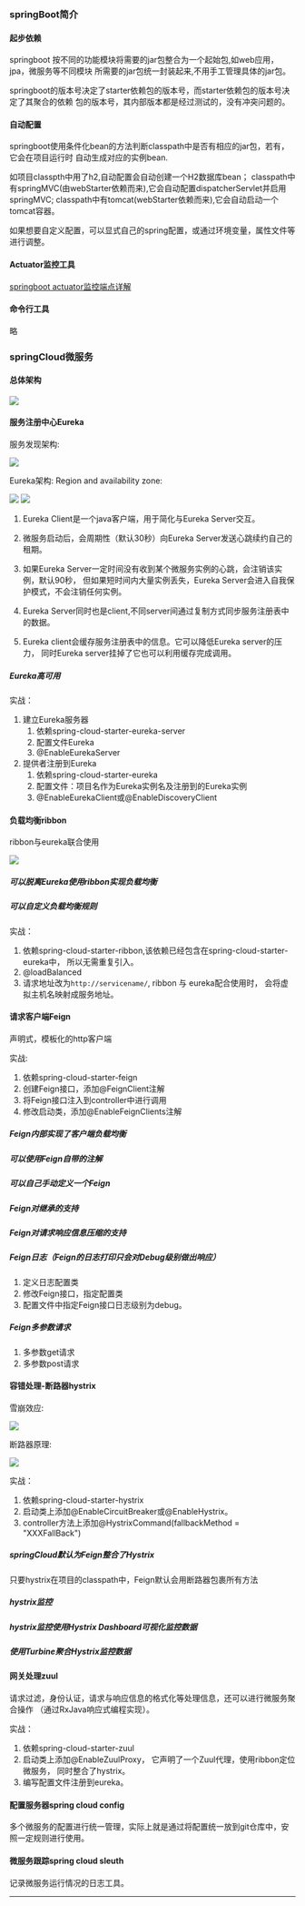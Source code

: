 ### springBoot简介

#### 起步依赖

springboot 按不同的功能模块将需要的jar包整合为一个起始包,如web应用，jpa，微服务等不同模块
所需要的jar包统一封装起来,不用手工管理具体的jar包。

springboot的版本号决定了starter依赖包的版本号，而starter依赖包的版本号决定了其聚合的依赖
包的版本号，其内部版本都是经过测试的，没有冲突问题的。

#### 自动配置

springboot使用条件化bean的方法判断classpath中是否有相应的jar包，若有，它会在项目运行时
自动生成对应的实例bean.

如项目classpth中用了h2,自动配置会自动创建一个H2数据库bean；
classpath中有springMVC(由webStarter依赖而来),它会自动配置dispatcherServlet并启用springMVC;
classpath中有tomcat(webStarter依赖而来),它会自动启动一个tomcat容器。

如果想要自定义配置，可以显式自己的spring配置，或通过环境变量，属性文件等进行调整。

#### Actuator监控工具

[springboot actuator监控端点详解](http://blog.didispace.com/spring-boot-actuator-1/)

#### 命令行工具
略

### springCloud微服务

#### 总体架构

<img src="http://wutaotaospace.oss-cn-beijing.aliyuncs.com/image/201902181.png" class="full-image" />

#### 服务注册中心Eureka

服务发现架构:

<img src="http://wutaotaospace.oss-cn-beijing.aliyuncs.com/image/201902182.png" class="full-image" />

Eureka架构:
Region and availability zone:

<img src="http://wutaotaospace.oss-cn-beijing.aliyuncs.com/image/201902183.png" class="full-image" />

<img src="http://wutaotaospace.oss-cn-beijing.aliyuncs.com/image/201902184.png" class="full-image" />

1. Eureka Client是一个java客户端，用于简化与Eureka Server交互。

2. 微服务启动后，会周期性（默认30秒）向Eureka Server发送心跳续约自己的租期。

3. 如果Eureka Server一定时间没有收到某个微服务实例的心跳，会注销该实例，默认90秒，
但如果短时间内大量实例丢失，Eureka Server会进入自我保护模式，不会注销任何实例。

4. Eureka Server同时也是client,不同server间通过复制方式同步服务注册表中的数据。

5. Eureka client会缓存服务注册表中的信息。它可以降低Eureka server的压力，
同时Eureka server挂掉了它也可以利用缓存完成调用。

##### Eureka高可用 

实战：
1. 建立Eureka服务器
   1. 依赖spring-cloud-starter-eureka-server 
   2. 配置文件Eureka
   3. @EnableEurekaServer
2. 提供者注册到Eureka
   1. 依赖spring-cloud-starter-eureka
   2. 配置文件：项目名作为Eureka实例名及注册到的Eureka实例
   3. @EnableEurekaClient或@EnableDiscoveryClient

#### 负载均衡ribbon

ribbon与eureka联合使用

<img src="http://wutaotaospace.oss-cn-beijing.aliyuncs.com/image/201902185.png" class="full-image" />

##### 可以脱离Eureka使用ribbon实现负载均衡

##### 可以自定义负载均衡规则

实战：

1. 依赖spring-cloud-starter-ribbon,该依赖已经包含在spring-cloud-starter-eureka中，
所以无需重复引入。
2. @loadBalanced
3. 请求地址改为`http://servicename/`, ribbon 与 eureka配合使用时，
会将虚拟主机名映射成服务地址。

#### 请求客户端Feign

声明式，模板化的http客户端

实战:

1. 依赖spring-cloud-starter-feign
2. 创建Feign接口，添加@FeignClient注解
3. 将Feign接口注入到controller中进行调用
4. 修改启动类，添加@EnableFeignClients注解

##### Feign内部实现了客户端负载均衡

##### 可以使用Feign自带的注解

##### 可以自己手动定义一个Feign

##### Feign对继承的支持

##### Feign对请求响应信息压缩的支持

##### Feign日志（Feign的日志打印只会对Debug级别做出响应）

1. 定义日志配置类
2. 修改Feign接口，指定配置类
3. 配置文件中指定Feign接口日志级别为debug。

##### Feign多参数请求

1. 多参数get请求
2. 多参数post请求

#### 容错处理-断路器hystrix

雪崩效应:

<img src="http://wutaotaospace.oss-cn-beijing.aliyuncs.com/image/201902186.png" class="full-image" />

断路器原理:

<img src="http://wutaotaospace.oss-cn-beijing.aliyuncs.com/image/201902187.png" class="full-image" />

实战：
1. 依赖spring-cloud-starter-hystrix
2. 启动类上添加@EnableCircuitBreaker或@EnableHystrix。
3. controller方法上添加@HystrixCommand(fallbackMethod = "XXXFallBack")

##### springCloud默认为Feign整合了Hystrix
只要hystrix在项目的classpath中，Feign默认会用断路器包裹所有方法
##### hystrix监控
##### hystrix监控使用Hystrix Dashboard可视化监控数据
##### 使用Turbine聚合Hystrix监控数据

#### 网关处理zuul

请求过滤，身份认证，请求与响应信息的格式化等处理信息，还可以进行微服务聚合操作
（通过RxJava响应式编程实现）。

实战：
1. 依赖spring-cloud-starter-zuul
2. 启动类上添加@EnableZuulProxy， 它声明了一个Zuul代理，使用ribbon定位微服务，
同时整合了hystrix。
3. 编写配置文件注册到eureka。

#### 配置服务器spring cloud config

多个微服务的配置进行统一管理，实际上就是通过将配置统一放到git仓库中，安照一定规则进行使用。

#### 微服务跟踪spring cloud sleuth

记录微服务运行情况的日志工具。


<hr />
